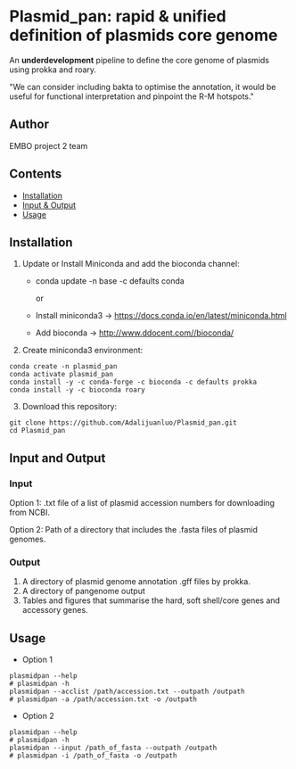 # Plasmid_pan: rapid & unified definition of plasmids core genome
An **underdevelopment** pipeline to define the core genome of plasmids using prokka and roary. 

"We can consider including bakta to optimise the annotation, it would be useful for functional interpretation and pinpoint the R-M hotspots."

## Author
EMBO project 2 team
## Contents

- [Installation](#installation)
- [Input & Output](#input-and-output)
- [Usage](#usage)

## Installation
1. Update or Install Miniconda and add the bioconda channel:
   - conda update -n base -c defaults conda
   
     or 
   
   - Install miniconda3  -> https://docs.conda.io/en/latest/miniconda.html
   - Add bioconda -> http://www.ddocent.com//bioconda/
2. Create miniconda3 environment:
````
conda create -n plasmid_pan 
conda activate plasmid_pan
conda install -y -c conda-forge -c bioconda -c defaults prokka
conda install -y -c bioconda roary
````
3. Download this repository:
````
git clone https://github.com/Adalijuanluo/Plasmid_pan.git
cd Plasmid_pan
````

## Input and Output
### Input 
Option 1: .txt file of a list of plasmid accession numbers for downloading from NCBI.

Option 2: Path of a directory that includes the .fasta files of plasmid genomes.  
   
### Output
1. A directory of plasmid genome annotation .gff files by prokka.
2. A directory of pangenome output
3. Tables and figures that summarise the hard, soft shell/core genes and accessory genes. 

## Usage
* Option 1
````
plasmidpan --help
# plasmidpan -h
plasmidpan --acclist /path/accession.txt --outpath /outpath
# plasmidpan -a /path/accession.txt -o /outpath

````
* Option 2
````
plasmidpan --help
# plasmidpan -h
plasmidpan --input /path_of_fasta --outpath /outpath
# plasmidpan -i /path_of_fasta -o /outpath
````

